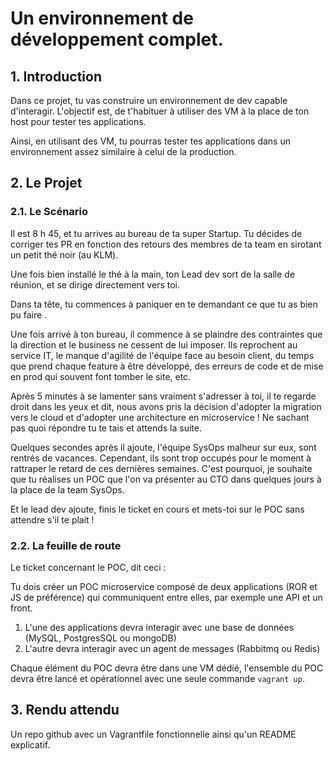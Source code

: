 # Un environnement de développement complet.

## 1. Introduction
Dans ce projet, tu vas construire un environnement de dev capable d'interagir.
L'objectif est, de t'habituer à utiliser des VM à la place de ton host pour tester tes applications. 

Ainsi, en utilisant des VM, tu pourras tester tes applications dans un environnement assez similaire à celui de la production.


## 2. Le Projet
### 2.1. Le Scénario
Il est 8 h 45, et tu arrives au bureau de ta super Startup. 
Tu décides de corriger tes PR en fonction des retours des membres de ta team en sirotant un petit thé noir (au KLM).

Une fois bien installé le thé à la main, ton Lead dev sort de la salle de réunion, et se dirige directement vers toi.

Dans ta tête, tu commences à paniquer en te demandant ce que tu as bien pu faire <emoji>.

Une fois arrivé à ton bureau, il commence à se plaindre des contraintes que la direction et le business ne cessent de lui imposer.
Ils reprochent au service IT, le manque d'agilité de l'équipe face au besoin client, du temps que prend chaque feature à être développé, des erreurs de code et de mise en prod qui souvent font tomber le site, etc.

Après 5 minutes à se lamenter sans vraiment s'adresser à toi,
il te regarde droit dans les yeux et dit, nous avons pris la décision d'adopter la migration vers le cloud et d'adopter une architecture en microservice !
Ne sachant pas quoi répondre tu te tais et attends la suite.

Quelques secondes après il ajoute, l'équipe SysOps malheur sur eux, sont rentrés de vacances.
Cependant, ils sont trop occupés pour le moment à rattraper le retard de ces dernières semaines.
C'est pourquoi, je souhaite que tu réalises un POC que l'on va présenter au CTO dans quelques jours à la place de la team SysOps.

Et le lead dev ajoute, finis le ticket en cours et mets-toi sur le POC sans attendre s'il te plait !

### 2.2. La feuille de route
Le ticket concernant le POC, dit ceci :

Tu dois créer un POC microservice composé de deux applications (ROR et JS de préférence) 
qui communiquent entre elles, par exemple une API et un front.

1. L'une des applications devra interagir avec une base de données (MySQL, PostgresSQL ou mongoDB)
2. L'autre devra interagir avec un agent de messages (Rabbitmq ou Redis)

Chaque élément du POC devra être dans une VM dédié, l'ensemble du POC devra être lancé et opérationnel avec une seule commande `vagrant up`.

## 3. Rendu attendu
Un repo github avec un Vagrantfile fonctionnelle ainsi qu'un README explicatif.
